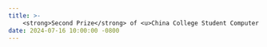 ```yaml
---
title: >-
    <strong>Second Prize</strong> of <u>China College Student Computer Design Competition</u>, Awarded by Department of Higher Education
date: 2024-07-16 10:00:00 -0800
---
```


